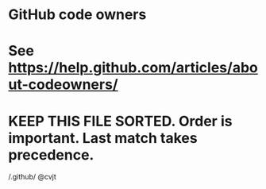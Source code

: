 # GitHub code owners
# See https://help.github.com/articles/about-codeowners/
#
# KEEP THIS FILE SORTED. Order is important. Last match takes precedence.

/.github/                              @cvjt
